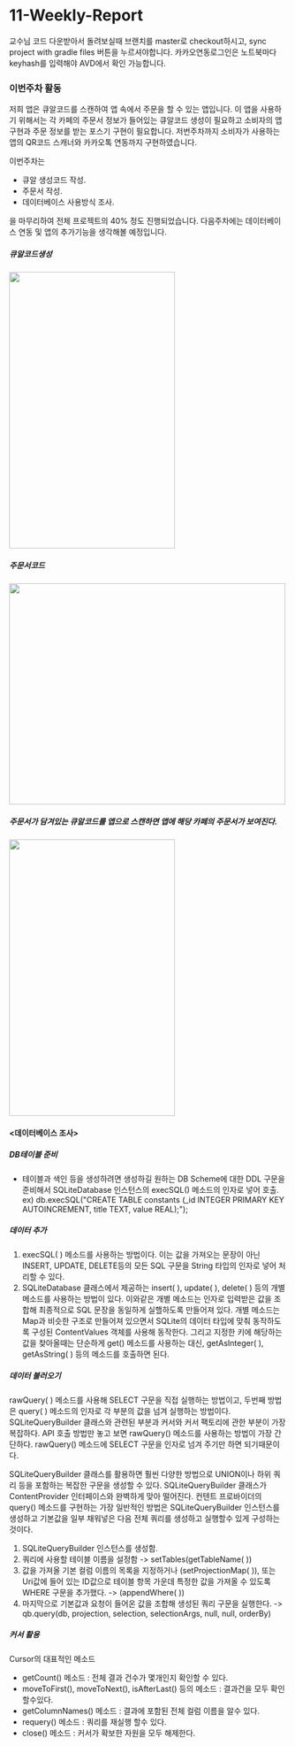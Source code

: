 # 11-Weekly-Report
교수님 코드 다운받아서 돌려보실때 브랜치를 master로 checkout하시고, sync project with gradle files 버튼을 누르셔야합니다. 카카오연동로그인은 노트북마다 keyhash를 입력해야 AVD에서 확인 가능합니다.


### 이번주차 활동

저희 앱은 큐알코드를 스캔하여 앱 속에서 주문을 할 수 있는 앱입니다. 이 앱을 사용하기 위해서는 각 카페의 주문서 정보가 들어있는 큐알코드 생성이 필요하고 소비자의 앱구현과 주문 정보를 받는 포스기 구현이 필요합니다. 저번주차까지 소비자가 사용하는 앱의 QR코드 스캐너와 카카오톡 연동까지 구현하였습니다.

이번주차는 

- 큐알 생성코드 작성.
- 주문서 작성.
- 데이터베이스 사용방식 조사.

을 마무리하여 전체 프로젝트의 40% 정도 진행되었습니다. 다음주차에는 데이터베이스 연동 및 앱의 추가기능을 생각해볼 예정입니다.

##### 큐알코드생성 <br>
<img src="https://user-images.githubusercontent.com/75411735/118488281-8c121d80-b756-11eb-920b-40ed0ec97657.png" width="300" height="500">

##### 주문서코드<br>
<img src="https://user-images.githubusercontent.com/75411735/118487564-d050ee00-b755-11eb-8192-30a3104da487.png" width="500" height="400">

##### 주문서가 담겨있는 큐알코드를 앱으로 스캔하면 앱에 해당 카페의 주문서가 보여진다.<br>
<img src="https://user-images.githubusercontent.com/75411735/118484948-c4aff800-b752-11eb-8847-d29c4a43f9b8.png" width="300" height="500">

#### <데이터베이스 조사>

##### DB테이블 준비
- 테이블과 색인 등을 생성하려면 생성하길 원하는 DB Scheme에 대한 DDL 구문을 준비해서 SQLiteDatabase 인스턴스의 execSQL() 메소드의 인자로 넣어 호출.
ex) db.execSQL("CREATE TABLE constants (_id INTEGER PRIMARY KEY AUTOINCREMENT, title TEXT, value REAL);");

##### 데이터 추가
1. execSQL( ) 메소드를 사용하는 방법이다. 이는 값을 가져오는 문장이 아닌 INSERT, UPDATE, DELETE등의 모든 SQL 구문을 String 타입의 인자로 넣어 처리할 수 있다.
2. SQLiteDatabase 클래스에서 제공하는 insert( ), update( ), delete( ) 등의 개별 메소드를 사용하는 방법이 있다. 이와같은 개별 메소드는 인자로 입력받은 값을 조합해 최종적으로 SQL 문장을 동일하게 실핼하도록 만들어져 있다. 개별 메소드는 Map과 비슷한 구조로 만들어져 있으면서 SQLite의 데이터 타입에 맞춰 동작하도록 구성된 ContentValues 객체를 사용해 동작한다.
그리고 지정한 키에 해당하는 값을 찾아올때는 단순하게 get() 메소드를 사용하는 대신, getAsInteger( ), getAsString( ) 등의 메소드를 호출하면 된다.

##### 데이터 불러오기
rawQuery( ) 메소드를 사용해 SELECT 구문을 직접 실행하는 방법이고, 두번째 방법은 query( ) 메소드의 인자로 각 부분의 값을 넘겨 실행하는 방법이다. SQLiteQueryBuilder 클래스와 관련된 부분과 커서와 커서 팩토리에 관한 부분이 가장 복잡하다.
API 호출 방법만 놓고 보면 rawQuery() 메소드를 사용하는 방법이 가장 간단하다. rawQuery() 메소드에 SELECT 구문을 인자로 넘겨 주기만 하면 되기때문이다.

SQLiteQueryBuilder 클래스를 활용하면 훨씬 다양한 방법으로 UNION이나 하위 쿼리 등을 포함하는 복잡한 구문을 생성할 수 있다. SQLiteQueryBuilder 클래스가 ContentProvider 인터페이스와 완벽하게 맞아 떨어진다. 컨텐트 프로바이더의 query() 메소드를 구현하는 가장 일반적인 방법은 SQLiteQueryBuilder 인스턴스를 생성하고 기본값을 일부 채워넣은 다음 전체 쿼리를 생성하고 실행할수 있게 구성하는 것이다. 

1. SQLiteQueryBuilder 인스턴스를 생성함.
2. 쿼리에 사용할 테이블 이름을 설정함 -> setTables(getTableName( ))
3. 값을 가져올 기본 컬럼 이름의 목록을 지정하거나 (setProjectionMap( )), 또는 Uri값에 들어 있는 ID값으로 테이블 항목 가운데 특정한 값을 가져올 수 있도록 WHERE 구문을 추가했다. -> (appendWhere( ))
4. 마지막으로 기본값과 요청이 들어온 값을 조합해 생성된 쿼리 구문을 실행한다. -> qb.query(db, projection, selection, selectionArgs, null, null, orderBy)

##### 커서 활용
Cursor의 대표적인 메소드
* getCount() 메소드 : 전체 결과 건수가 몇개인지 확인할 수 있다.
* moveToFirst(), moveToNext(), isAfterLast() 등의 메소드 : 결과건을 모두 확인할수있다.
* getColumnNames() 메소드 : 결과에 포함된 전체 컬럼 이름을 알수 있다.
* requery() 메소드 : 쿼리를 재실행 할수 있다.
* close() 메소드 : 커서가 확보한 자원을 모두 해제한다.



